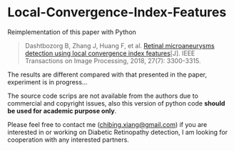 # Local-Convergence-Index-Features
Reimplementation of this paper with Python 

> Dashtbozorg B, Zhang J, Huang F, et al. [Retinal microaneurysms detection using local convergence index features](https://arxiv.org/pdf/1707.06865)[J]. IEEE Transactions on Image Processing, 2018, 27(7): 3300-3315.

The results are different compared with that presented in the paper, experiment is in progress...

The source code scrips are not available from the authors due to commercial and copyright issues, also this version of python code **should be used for academic purpose only**.

Please feel free to contact me (chibing.xiang@gmail.com) if you are  interested in or working on Diabetic Retinopathy detection, I am looking for cooperation with any interested partners.
